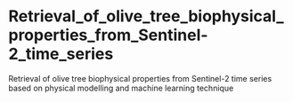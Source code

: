 # Retrieval_of_olive_tree_biophysical_properties_from_Sentinel-2_time_series
Retrieval of olive tree biophysical properties from Sentinel-2 time series based on physical modelling and machine learning technique 
